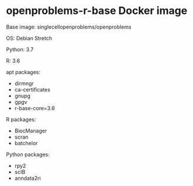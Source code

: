 # openproblems-r-base Docker image

Base image: singlecellopenproblems/openproblems

OS: Debian Stretch

Python: 3.7

R: 3.6

apt packages:

* dirmngr
* ca-certificates
* gnupg
* gpgv
* r-base-core=3.6

R packages:

* BiocManager
* scran
* batchelor

Python packages:

* rpy2
* scIB
* anndata2ri
